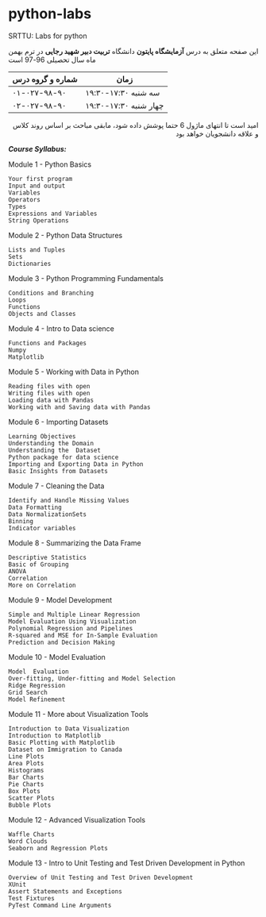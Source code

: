 # python-labs
SRTTU: Labs for python

این صفحه متعلق به درس **آزمایشگاه پایتون** دانشگاه **تربیت دبیر شهید رجایی** در ترم بهمن ماه سال تحصیلی 96-97 است

|شماره و گروه درس|زمان|
|----|---|
| ۰۱-۰۲۷-۹۸-۹۰ |سه شنبه ۱۷:۳۰-۱۹:۳۰|
| ۰۲-۰۲۷-۹۸-۹۰ |چهار شنبه ۱۷:۳۰-۱۹:۳۰ |

<div dir="rtl">
امید است تا انتهای ماژول 6 حتما پوشش داده شود، مابقی مباحث بر اساس روند کلاس و علاقه دانشجویان خواهد بود
</div>

***Course Syllabus:***

Module 1 - Python Basics

    Your first program
    Input and output
    Variables
    Operators
    Types
    Expressions and Variables
    String Operations

Module 2 - Python Data Structures

    Lists and Tuples
    Sets
    Dictionaries

Module 3 - Python Programming Fundamentals

    Conditions and Branching
    Loops
    Functions
    Objects and Classes

Module 4 - Intro to Data science

    Functions and Packages
    Numpy 
    Matplotlib 

Module 5 - Working with Data in Python

    Reading files with open
    Writing files with open
    Loading data with Pandas
    Working with and Saving data with Pandas


Module 6 - Importing Datasets

    Learning Objectives
    Understanding the Domain
    Understanding the  Dataset
    Python package for data science
    Importing and Exporting Data in Python
    Basic Insights from Datasets

Module 7 - Cleaning the Data

    Identify and Handle Missing Values
    Data Formatting
    Data NormalizationSets
    Binning
    Indicator variables

Module 8 - Summarizing the Data Frame

    Descriptive Statistics
    Basic of Grouping
    ANOVA
    Correlation
    More on Correlation

Module 9 - Model Development

    Simple and Multiple Linear Regression
    Model Evaluation Using Visualization
    Polynomial Regression and Pipelines
    R-squared and MSE for In-Sample Evaluation
    Prediction and Decision Making

Module 10 - Model Evaluation

    Model  Evaluation
    Over-fitting, Under-fitting and Model Selection
    Ridge Regression
    Grid Search
    Model Refinement
    
Module 11 - More about Visualization Tools

    Introduction to Data Visualization
    Introduction to Matplotlib
    Basic Plotting with Matplotlib
    Dataset on Immigration to Canada
    Line Plots
    Area Plots
    Histograms
    Bar Charts
    Pie Charts
    Box Plots
    Scatter Plots
    Bubble Plots

Module 12 - Advanced Visualization Tools

    Waffle Charts
    Word Clouds
    Seaborn and Regression Plots
    
Module 13 - Intro to Unit Testing and Test Driven Development in Python

    Overview of Unit Testing and Test Driven Development
    XUnit
    Assert Statements and Exceptions
    Test Fixtures
    PyTest Command Line Arguments 

      


